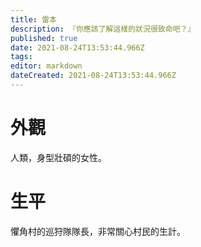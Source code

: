 ```yaml
---
title: 雷本
description: 『你應該了解這樣的狀況很致命吧？』
published: true
date: 2021-08-24T13:53:44.966Z
tags: 
editor: markdown
dateCreated: 2021-08-24T13:53:44.966Z
---
```


# 外觀
人類，身型壯碩的女性。

# 生平
懼角村的巡狩隊隊長，非常關心村民的生計。